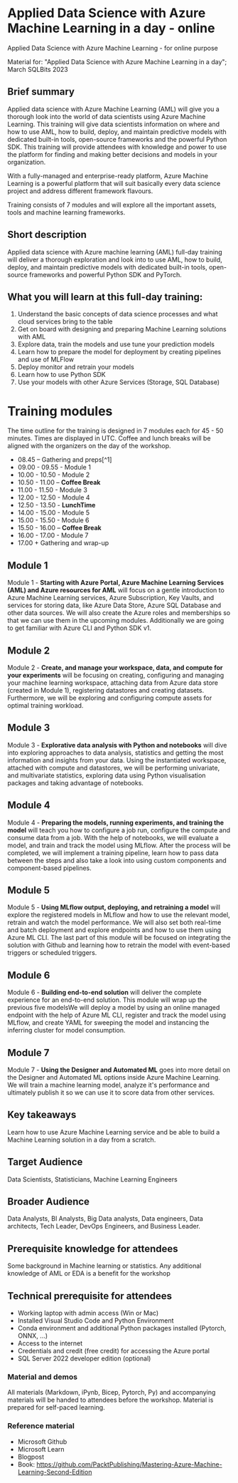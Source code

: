 # Applied Data Science with Azure Machine Learning in a day - online
Applied Data Science with Azure Machine Learning - for online purpose

Material for: "Applied Data Science with Azure Machine Learning in a day"; March SQLBits 2023


## Brief summary

Applied data science with Azure Machine Learning (AML) will give you a thorough look into the world of data scientists using Azure Machine Learning. This training will give data scientists information on where and how to use AML, how to build, deploy, and maintain predictive models with dedicated built-in tools, open-source frameworks and the powerful Python SDK. This training will provide attendees with knowledge and power to use the platform for finding and making better decisions and models in your organization.

With a fully-managed and enterprise-ready platform, Azure Machine Learning is a powerful platform that will suit basically every data science project and address different framework flavours. 

Training consists of 7 modules and will explore all the important assets, tools and machine learning frameworks. 


## Short description

Applied data science with Azure machine learning (AML) full-day training will deliver a thorough exploration and look into to use AML, how to build, deploy, and maintain predictive models with dedicated built-in tools, open-source frameworks and powerful Python SDK and PyTorch.

## What you will learn at this full-day training:

1.  Understand the basic concepts of data science processes and what cloud services bring to the table
1.  Get on board with designing and preparing Machine Learning solutions with AML
1.  Explore data, train the models and use tune your prediction models
1.  Learn how to prepare the model for deployment by creating pipelines and use of MLFlow
1.  Deploy monitor and retrain your models
1.  Learn how to use Python SDK 
1.  Use your models with other Azure Services (Storage, SQL Database)



# Training modules

The time outline for the training is designed in 7 modules each for 45 - 50 minutes. Times are displayed in UTC. Coffee and lunch breaks will be aligned with the organizers on the day of the workshop.

- 08.45 – Gathering and preps[^1]
- 09.00 - 09.55 - Module 1
- 10.00 - 10.50 - Module 2
- 10.50 - 11.00 – **Coffee Break**
- 11.00 - 11.50 - Module 3
- 12.00 - 12.50 - Module 4 
- 12.50 - 13.50 - **LunchTime** 
- 14.00 - 15.00 - Module 5
- 15.00 - 15.50 - Module 6
- 15.50 - 16.00 – **Coffee Break**
- 16.00 - 17.00 - Module 7 
- 17.00 + Gathering and wrap-up
	


## Module 1

Module 1 - **Starting with Azure Portal, Azure Machine Learning Services (AML) and Azure resources for AML** will focus on a gentle introduction to Azure Machine Learning services, Azure Subscription, Key Vaults, and services for storing data, like Azure Data Store, Azure SQL Database and other data sources. We will also create the Azure roles and memberships so that we can use them in the upcoming modules. Additionally we are going to get familiar with Azure CLI  and Python SDK v1.

## Module 2

Module 2 - **Create, and manage your workspace, data, and compute for your experiments** will be focusing on creating, configuring and managing your machine learning workspace, attaching data from Azure data store (created in Module 1), registering datastores and creating datasets. Furthermore, we will be exploring and configuring compute assets for optimal training workload.

## Module 3

Module 3 - **Explorative data analysis with Python and notebooks** will dive into exploring approaches to data analysis, statistics and getting the most information and insights from your data. Using the instantiated workspace, attached with compute and datastores, we will be performing univariate, and multivariate statistics, exploring data using Python visualisation packages and taking advantage of notebooks.


## Module 4

Module 4 - **Preparing the models, running experiments, and training the model** will teach you how to configure a job run, configure the compute and consume data from a job. With the help of notebooks, we will evaluate a model, and train and track the model using MLflow. After the process will be completed, we will implement a training pipeline, learn how to pass data between the steps and also take a look into using custom components and component-based pipelines.



## Module 5

Module 5 - **Using MLflow output, deploying, and retraining a model** will explore the registered models in MLflow and how to use the relevant model, retrain and watch the model performance. We will also set both real-time and batch deployment and explore endpoints and how to use them using Azure ML CLI.  The last part of this module will be focused on integrating the solution with Github and learning how to retrain the model with event-based triggers or scheduled triggers.

## Module 6

Module 6 - **Building end-to-end solution** will deliver the complete experience for an end-to-end solution. This module will wrap up the previous five modelsWe will deploy a model by using an online managed endpoint with the help of Azure ML CLI, register and track the model using MLflow, and create YAML for sweeping the model and instancing the inferring cluster for model consumption.


## Module 7

Module 7 - **Using the Designer and Automated ML** goes into more detail on the Designer and Automated ML options inside Azure Machine Learning. We will train a machine learning model, analyze it's performance and ultimately publish it so we can use it to score data from other services.


## Key takeaways
Learn how to use Azure Machine Learning service and be able to build a Machine Learning solution in a day from a scratch.

## Target Audience
Data Scientists, Statisticians, Machine Learning Engineers

## Broader Audience 
Data Analysts, BI Analysts, Big Data analysts, Data engineers, Data architects, Tech Leader, DevOps Engineers, and Business Leader.

## Prerequisite knowledge for attendees

Some background in Machine learning or statistics.
Any additional knowledge of AML or EDA is a benefit for the workshop 

## Technical prerequisite for attendees

- Working laptop with admin access (Win or Mac) 
- Installed Visual Studio Code and Python Environment
- Conda environment and additional Python packages installed (Pytorch, ONNX, ...)
- Access to the internet
- Credentials and credit (free credit) for accessing the Azure portal
- SQL Server 2022 developer edition (optional)

### Material and demos

All materials (Markdown, iPynb, Bicep, Pytorch, Py) and accompanying materials will be handed to attendees before the workshop. Material is prepared for self-paced learning.

### Reference material

* Microsoft Github
* Microsoft Learn
* Blogpost
* Book: https://github.com/PacktPublishing/Mastering-Azure-Machine-Learning-Second-Edition